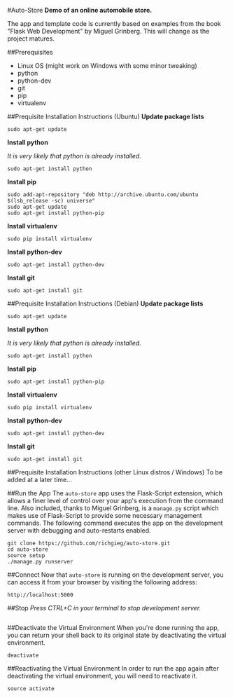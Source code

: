 #Auto-Store
**Demo of an online automobile store.**

The app
and template code is currently based on examples from the book
"Flask Web Development" by Miguel Grinberg. This will change as the project
matures.


##Prerequisites
- Linux OS (might work on Windows with some minor tweaking)
- python
- python-dev
- git
- pip
- virtualenv


##Prequisite Installation Instructions (Ubuntu)
**Update package lists**
```
sudo apt-get update
```

**Install python**

*It is very likely that python is already installed.*
```
sudo apt-get install python
```

**Install pip**
```
sudo add-apt-repository "deb http://archive.ubuntu.com/ubuntu $(lsb_release -sc) universe"
sudo apt-get update
sudo apt-get install python-pip
```

**Install virtualenv**
```
sudo pip install virtualenv
```

**Install python-dev**
```
sudo apt-get install python-dev
```

**Install git**
```
sudo apt-get install git
```


##Prequisite Installation Instructions (Debian)
**Update package lists**
```
sudo apt-get update
```

**Install python**

*It is very likely that python is already installed.*
```
sudo apt-get install python
```

**Install pip**
```
sudo apt-get install python-pip
```

**Install virtualenv**
```
sudo pip install virtualenv
```

**Install python-dev**
```
sudo apt-get install python-dev
```

**Install git**
```
sudo apt-get install git
```


##Prequisite Installation Instructions (other Linux distros / Windows)
To be added at a later time...


##Run the App
The ```auto-store``` app uses the Flask-Script extension, which allows a
finer level of control over your app's execution from the command line. Also
included, thanks to Miguel Grinberg, is a ```manage.py``` script which makes
use of Flask-Script to provide some necessary management commands. The
following command executes the app on the development server with debugging
and auto-restarts enabled.
```
git clone https://github.com/richgieg/auto-store.git
cd auto-store
source setup
./manage.py runserver
```


##Connect
Now that ```auto-store``` is running on the development server, you can access it
from your browser by visiting the following address:
```
http://localhost:5000
```


##Stop
*Press CTRL+C in your terminal to stop development server.*
```
```


##Deactivate the Virtual Environment
When you're done running the app, you can return your shell
back to its original state by deactivating the virtual environment.
```
deactivate
```


##Reactivating the Virtual Environment
In order to run the app again after deactivating the virtual environment, you
will need to reactivate it.
```
source activate
```
